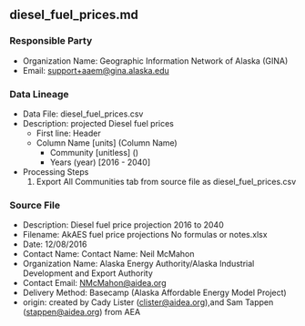## diesel_fuel_prices.md

### Responsible Party
  * Organization Name: Geographic Information Network of Alaska (GINA)
  * Email: support+aaem@gina.alaska.edu

### Data Lineage
  * Data File: diesel_fuel_prices.csv
  * Description: projected Diesel fuel prices
    * First line: Header
    * Column Name [units] (Column Name)
      * Community [unitless] ()
      * Years (year) [2016 - 2040]
  * Processing Steps
    1. Export All Communities tab from source file as diesel_fuel_prices.csv
### Source File
  * Description: Diesel fuel price projection 2016 to 2040
  * Filename: AkAES fuel price projections No formulas or notes.xlsx
  * Date: 12/08/2016
  * Contact Name: Contact Name: Neil McMahon
  * Organization Name: Alaska Energy Authority/Alaska Industrial Development and Export Authority
  * Contact Email: NMcMahon@aidea.org
  * Delivery Method: Basecamp (Alaska Affordable Energy Model Project)
  * origin: created by Cady Lister (clister@aidea.org),and Sam Tappen (stappen@aidea.org) from AEA
